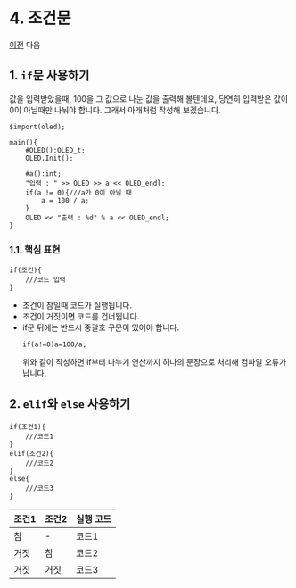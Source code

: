 # 4. 조건문

[이전](https://github.com/PJungKim/Starlit3/blob/main/docs%2F003_Button_Var.md) 다음

## 1. `if`문 사용하기

값을 입력받았을때, 100을 그 값으로 나눈 값을 출력해 볼텐데요, 당연히 입력받은 값이 0이 아닐때만 나눠야 합니다. 그래서 아래처럼 작성해 보겠습니다.

```
$import(oled);

main(){
    #OLED():OLED_t;
    OLED.Init();
    
    #a():int;
    "입력 : " >> OLED >> a << OLED_endl;
    if(a != 0){///a가 0이 아닐 때
        a = 100 / a;
    }
    OLED << "출력 : %d" % a << OLED_endl;
}
```

### 1.1. 핵심 표현
```
if(조건){
    ///코드 입력
}
```

- 조건이 참일때 코드가 실행됩니다.
- 조건이 거짓이면 코드를 건너뜁니다.
- if문 뒤에는 반드시 중괄호 구문이 있어야 합니다.
  ```
  if(a!=0)a=100/a;
  ```
  위와 같이 작성하면 if부터 나누기 연산까지 하나의 문장으로 처리해 컴파일 오류가 납니다.

## 2. `elif`와 `else` 사용하기

```
if(조건1){
    ///코드1
}
elif(조건2){
    ///코드2
}
else{
    ///코드3
}
```
|조건1|조건2|실행 코드|
|----|----|-------|
|참|-|코드1|
|거짓|참|코드2|
|거짓|거짓|코드3|
